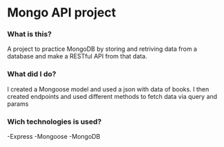 # Mongo API project

### What is this?

A project to practice MongoDB by storing and retriving data from a database and make a RESTful API from that data.

### What did I do?

I created a Mongoose model and used a json with data of books. I then created endpoints and used different methods to fetch data via query and params

### Wich technologies is used?

-Express
-Mongoose
-MongoDB